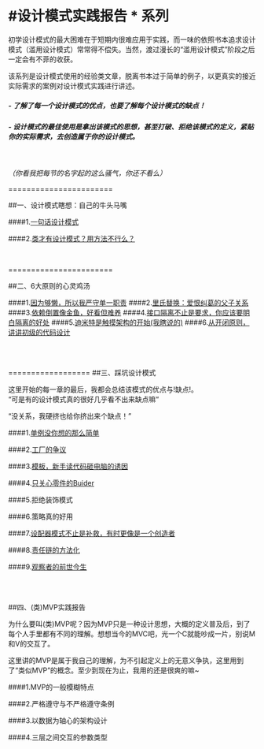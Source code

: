 #设计模式实践报告 * 系列
=========

初学设计模式的最大困难在于短期内很难应用于实践，而一味的依照书本追求设计模式（滥用设计模式）常常得不偿失。当然，渡过漫长的“滥用设计模式”阶段之后一定会有不菲的收获。

该系列是设计模式使用的经验类文章，脱离书本过于简单的例子，以更真实的接近实际需求的案例对设计模式实践进行讲述。


##### - 了解了每一个设计模式的优点，也要了解每个设计模式的缺点！

##### - 设计模式的最佳使用是拿出该模式的思想，甚至打破、拒绝该模式的定义，紧贴你的实际需求，去创造属于你的设计模式。


</br>

*（你看我把每节的名字起的这么骚气，你还不看么）*


=======================

##一、设计模式瞎想：自己的牛头马嘴


####1.[一句话设计模式](./一句话设计模式.md)

####2.[类才有设计模式？用方法不行么？](./类才有设计模式？用方法不行么？.md)


</br>

=======================



##二、6大原则的心灵鸡汤



####1.[因为够懒，所以我严守单一职责](./因为够懒，所以我严守单一职责.md)
####2.[里氏替换：爱恨纠葛的父子关系](./里氏替换：爱恨纠葛的父子关系.md)
####3.[依赖倒置像金鱼，好看但难养](./依赖倒置像金鱼，好看但难养.md)
####4.[接口隔离不止是要求，你应该要明白隔离的好处](./接口隔离不止是要求，你应该要明白隔离的好处.md)
####5.[迪米特是触摸架构的开始(我瞎说的)](./迪米特是触摸架构的开始.md)
####6.[从开闭原则，讲讲初级的代码设计](./从开闭原则，讲讲初级的代码设计.md)

</br></br>

==================
##三、踩坑设计模式

这里开始的每一章的最后，我都会总结该模式的优点与!缺点!。	
“可是有的设计模式真的很好几乎看不出来缺点嘛“ 

“没关系，我硬挤也给你挤出来个缺点！”

####1.[单例没你想的那么简单](./单例没你想的那么简单.md)

####2.[工厂的争议](./工厂的争议.md)

####3.[模板，新手读代码砸电脑的诱因](./模板，新手读代码砸电脑的诱因.md)

####4.[只关心零件的Buider](./只关心零件的Buider.md)

####5.拒绝装饰模式

####6.策略真的好用

####7.[设配器模式不止是补救，有时更像是一个创造者](./设配器模式不止是补救，有时更像是一个创造者.md)

####8.[责任链的方法化](./责任链的方法化.md)

####9.[观察者的前世今生](./观察者的前世今生.md)




</br></br>



##四、(类)MVP实践报告
</br>

为什么要叫(类)MVP呢？因为MVP只是一种设计思想，大概的定义普及后，到了每个人手里都有不同的理解。想想当今的MVC吧，光一个C就能吵成一片，别说M和V的交互了。

这里讲的MVP是属于我自己的理解，为不引起定义上的无意义争执，这里用到了“类似MVP”的概念。至少到现在为止，我用的还是很爽的嘛~

####1.MVP的一般模糊特点

####2.严格遵守与不严格遵守条例

####3.以数据为轴心的架构设计

####4.三层之间交互的参数类型






























